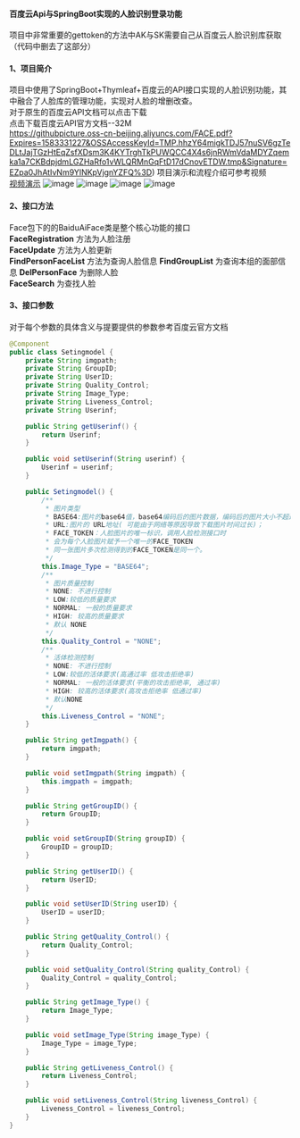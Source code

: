 #### 百度云Api与SpringBoot实现的人脸识别登录功能
项目中非常重要的gettoken的方法中AK与SK需要自己从百度云人脸识别库获取（代码中删去了这部分）
#### 1、项目简介
项目中使用了SpringBoot+Thymleaf+百度云的API接口实现的人脸识别功能，其中融合了人脸库的管理功能，实现对人脸的增删改查。  
对于原生的百度云API文档可以点击下载   
点击下载百度云API官方文档--32M   
https://githubpicture.oss-cn-beijing.aliyuncs.com/FACE.pdf?Expires=1583331227&OSSAccessKeyId=TMP.hhzY64migkTDJ57nuSV6gzTeDLtJajTGzHtEqZsfXDsm3K4KYTrghTkPUWQCC4X4s6jnRWmVdaMDYZqemka1a7CKBdpjdmLGZHaRfo1vWLQRMnGqFtD17dCnovETDW.tmp&Signature=EZpa0JhAtIvNm9YINKpVjgnYZFQ%3D)
项目演示和流程介绍可参考视频   
[视频演示](https://www.bilibili.com/video/av93519949#reply2469727748)
![image](https://githubpicture.oss-cn-beijing.aliyuncs.com/QQ%E6%88%AA%E5%9B%BE20200304214346.png?Expires=1583332341&OSSAccessKeyId=TMP.hhzY64migkTDJ57nuSV6gzTeDLtJajTGzHtEqZsfXDsm3K4KYTrghTkPUWQCC4X4s6jnRWmVdaMDYZqemka1a7CKBdpjdmLGZHaRfo1vWLQRMnGqFtD17dCnovETDW.tmp&Signature=bUHoxGTemBwMu2E7LUhJmMfp49E%3D)
![image](https://githubpicture.oss-cn-beijing.aliyuncs.com/QQ%E6%88%AA%E5%9B%BE20200304214430.png?Expires=1583332421&OSSAccessKeyId=TMP.hhzY64migkTDJ57nuSV6gzTeDLtJajTGzHtEqZsfXDsm3K4KYTrghTkPUWQCC4X4s6jnRWmVdaMDYZqemka1a7CKBdpjdmLGZHaRfo1vWLQRMnGqFtD17dCnovETDW.tmp&Signature=1gC6iRFx8VQzaSJX8vx%2Bkq%2BBwtw%3D)
![image](https://githubpicture.oss-cn-beijing.aliyuncs.com/QQ%E6%88%AA%E5%9B%BE20200304215800.png?Expires=1583332492&OSSAccessKeyId=TMP.hhzY64migkTDJ57nuSV6gzTeDLtJajTGzHtEqZsfXDsm3K4KYTrghTkPUWQCC4X4s6jnRWmVdaMDYZqemka1a7CKBdpjdmLGZHaRfo1vWLQRMnGqFtD17dCnovETDW.tmp&Signature=0arTXQ2kwkgnRaQa22JcFjVhiKQ%3D)
![image](https://githubpicture.oss-cn-beijing.aliyuncs.com/QQ%E6%88%AA%E5%9B%BE20200304214510.png?Expires=1583332512&OSSAccessKeyId=TMP.hhzY64migkTDJ57nuSV6gzTeDLtJajTGzHtEqZsfXDsm3K4KYTrghTkPUWQCC4X4s6jnRWmVdaMDYZqemka1a7CKBdpjdmLGZHaRfo1vWLQRMnGqFtD17dCnovETDW.tmp&Signature=E%2F%2FPvRA0mpblYd71za4JSaQ1B3s%3D)
#### 2、接口方法
Face包下的的BaiduAiFace类是整个核心功能的接口  
**FaceRegistration** 方法为人脸注册   
**FaceUpdate** 方法为人脸更新  
**FindPersonFaceList** 方法为查询人脸信息
**FindGroupList** 为查询本组的面部信息
**DelPersonFace** 为删除人脸   
**FaceSearch**  为查找人脸
#### 3、接口参数
对于每个参数的具体含义与提要提供的参数参考百度云官方文档
```java
@Component
public class Setingmodel {
    private String imgpath;
    private String GroupID;
    private String UserID;
    private String Quality_Control;
    private String Image_Type;
    private String Liveness_Control;
    private String Userinf;

    public String getUserinf() {
        return Userinf;
    }

    public void setUserinf(String userinf) {
        Userinf = userinf;
    }

    public Setingmodel() {
        /**
         * 图片类型
         * BASE64:图片的base64值，base64编码后的图片数据，编码后的图片大小不超过2M；
         * URL:图片的 URL地址( 可能由于网络等原因导致下载图片时间过长)；
         * FACE_TOKEN：人脸图片的唯一标识，调用人脸检测接口时
         * 会为每个人脸图片赋予一个唯一的FACE_TOKEN
         * 同一张图片多次检测得到的FACE_TOKEN是同一个。
         */
        this.Image_Type = "BASE64";
        /**
         * 图片质量控制
         * NONE: 不进行控制
         * LOW:较低的质量要求
         * NORMAL: 一般的质量要求
         * HIGH: 较高的质量要求
         * 默认 NONE
         */
        this.Quality_Control = "NONE";
        /**
         * 活体检测控制
         * NONE: 不进行控制
         * LOW:较低的活体要求(高通过率 低攻击拒绝率)
         * NORMAL: 一般的活体要求(平衡的攻击拒绝率, 通过率)
         * HIGH: 较高的活体要求(高攻击拒绝率 低通过率)
         * 默认NONE
         */
        this.Liveness_Control = "NONE";
    }

    public String getImgpath() {
        return imgpath;
    }

    public void setImgpath(String imgpath) {
        this.imgpath = imgpath;
    }

    public String getGroupID() {
        return GroupID;
    }

    public void setGroupID(String groupID) {
        GroupID = groupID;
    }

    public String getUserID() {
        return UserID;
    }

    public void setUserID(String userID) {
        UserID = userID;
    }

    public String getQuality_Control() {
        return Quality_Control;
    }

    public void setQuality_Control(String quality_Control) {
        Quality_Control = quality_Control;
    }

    public String getImage_Type() {
        return Image_Type;
    }

    public void setImage_Type(String image_Type) {
        Image_Type = image_Type;
    }

    public String getLiveness_Control() {
        return Liveness_Control;
    }

    public void setLiveness_Control(String liveness_Control) {
        Liveness_Control = liveness_Control;
    }
}

```


